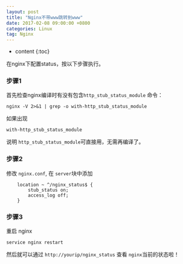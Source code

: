 ```yaml
---
layout: post
title: "Nginx不带www跳转到www"
date: 2017-02-08 09:00:00 +0800 
categories: Linux
tag: Nginx
---
```

* content
{:toc}

在nginx下配置status，按以下步骤执行。

### 步骤1
首先检查nginx编译时有没有包含```http_stub_status_module```
命令：
``` shell
nginx -V 2>&1 | grep -o with-http_stub_status_module
```

<!-- more -->

如果出现
``` shell
with-http_stub_status_module
```

说明 ```http_stub_status_module```可直接用，无需再编译了。

### 步骤2
修改 ```nginx.conf```, 在 ```server```块中添加
``` shell
    location ~ ^/nginx_status$ {
        stub_status on;
        access_log off;
    }

```

### 步骤3 
重启 nginx
``` shell
service nginx restart
```

然后就可以通过 ```http://yourip/nginx_status``` 查看 ```nginx```当前的状态啦！

